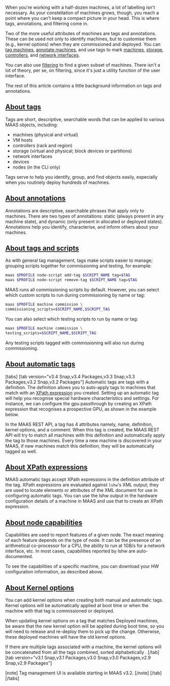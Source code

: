 <!-- "About device labels" -->
When you're working with a half-dozen machines, a lot of labelling isn't necessary.  As your constellation of machines grows, though, you reach a point where you can't keep a compact picture in your head.  This is where tags, annotations, and filtering come in.  

Two of the more useful attributes of machines are tags and annotations.  These can be used not only to identify machines, but to customise them (e.g., kernel options) when they are commissioned and deployed. You can [tag machines](/t/how-to-tag-machines/5928), [annotate machines](/t/how-to-annotate-machines/5929), and use tags to mark [machines](/t/how-to-use-machine-tags/5224), [storage](/t/how-to-use-storage-tags/5232), [controllers](/t/how-to-use-controller-tags/5216), and [network interfaces](/t/how-to-use-network-tags/5228).  

You can also use [filtering](/t/how-to-find-machines/5192) to find a given subset of machines.  There isn't a lot of theory, per se, on filtering, since it's just a utility function of the user interface.

The rest of this article contains a little background information on tags and annotations.

<a href="#heading--about-tags"><h2 id="heading--about-tags">About tags</h2></a>

Tags are short, descriptive, searchable words that can be applied to various MAAS objects, including:

- machines (physical and virtual)
- VM hosts
- controllers (rack and region)
- storage (virtual and physical; block devices or partitions)
- network interfaces
- devices
- nodes (in the CLI only)

Tags serve to help you identify, group, and find objects easily, especially when you routinely deploy hundreds of machines.


<a href="#heading--about-annotations"><h2 id="heading--about-annotations">About annotations</h2></a>

Annotations are descriptive, searchable phrases that apply only to machines.  There are two types of annotations: static (always present in any machine state), and dynamic (only present in allocated or deployed states).  Annotations help you identify, characterise, and inform others about your machines.


<a href="#heading--about-tags-and-scripts"><h2 id="heading--about-tags-and-scripts">About tags and scripts</h2></a>

As with general tag management, tags make scripts easier to manage; grouping scripts together for commissioning and testing, for example:

``` bash
maas $PROFILE node-script add-tag $SCRIPT_NAME tag=$TAG
maas $PROFILE node-script remove-tag $SCRIPT_NAME tag=$TAG
```

MAAS runs all commissioning scripts by default. However, you can select which custom scripts to run during commissioning by name or tag:

``` bash
maas $PROFILE machine commission \
commissioning_scripts=$SCRIPT_NAME,$SCRIPT_TAG
```

You can also select which testing scripts to run by name or tag:

``` bash
maas $PROFILE machine commission \
testing_scripts=$SCRIPT_NAME,$SCRIPT_TAG
```

Any testing scripts tagged with commissioning will also run during commissioning.

<a href="#heading--automatic-tags"><h2 id="heading--automatic-tags">About automatic tags</h2></a>

[tabs]
[tab version="v3.4 Snap,v3.4 Packages,v3.3 Snap,v3.3 Packages,v3.2 Snap,v3.2 Packages"]
Automatic tags are tags with a definition. The definition allows you to auto-apply tags to machines that match with an [XPath expression](#heading--xpath-expressions) you created. Setting up an automatic tag will help you recognise special hardware characteristics and settings. For instance, we can configure the gpu passthrough by creating an XPath expression that recognises a prospective GPU, as shown in the example below.  

In the MAAS REST API, a tag has 4 attributes namely, name, definition, kernel options, and a comment. When this tag is created, the MAAS REST API will try to match all machines with this definition and automatically apply the tag to those machines. Every time a new machine is discovered in your MAAS, if new machines match this definition, they will be automatically tagged as well.

<a href="#heading--xpath-expressions"><h2 id="heading--xpath-expressions">About XPath expressions</h2></a>

MAAS automatic tags accept XPath expressions in the definition attribute of the tag. XPath expressions are evaluated against `lshw`'s XML output; they are used to locate elements or attributes of the XML document for use in configuring automatic tags. You can use the lshw output in the hardware configuration details of a machine in MAAS and use that to create an XPath expression. 

<a href="#heading--node-capabilities"><h2 id="heading--node-capabilities">About node capabilities</h2></a>

Capabilities are used to report features of a given node. The exact meaning of each feature depends on the type of node. It can be the presence of an arithmetical co-processor for a CPU, the ability to run at 1GB/s for a network interface, etc. In most cases, capabilities reported by lshw are auto-documented.

To see the capabilities of a specific machine, you can download your HW configuration information, as described above.

<a href="#heading--kernel-options"><h2 id="heading--kernel-options">About Kernel options</h2></a>

You can add kernel options when creating both manual and automatic tags. Kernel options will be automatically applied at boot time or when the machine with that tag is commissioned or deployed. 

When updating kernel options on a tag that matches Deployed machines, be aware that the new kernel option will be applied during boot time, so you will need to release and re-deploy them to pick up the change. Otherwise, these deployed machines will have the old kernel options.

If there are multiple tags associated with a machine, the kernel options will be concatenated from all the tags combined, sorted alphabetically .
[/tab]
[tab version="v3.1 Snap,v3.1 Packages,v3.0 Snap,v3.0 Packages,v2.9 Snap,v2.9 Packages"]

[note]
Tag management UI is available starting in MAAS v3.2.
[/note]
[/tab]
[/tabs]



